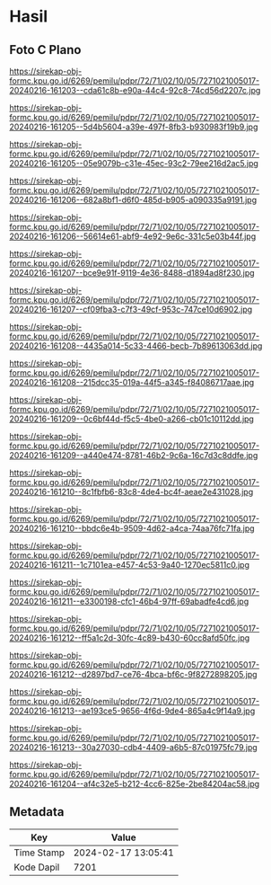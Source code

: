 # Hasil

## Foto C Plano

https://sirekap-obj-formc.kpu.go.id/6269/pemilu/pdpr/72/71/02/10/05/7271021005017-20240216-161203--cda61c8b-e90a-44c4-92c8-74cd56d2207c.jpg

https://sirekap-obj-formc.kpu.go.id/6269/pemilu/pdpr/72/71/02/10/05/7271021005017-20240216-161205--5d4b5604-a39e-497f-8fb3-b930983f19b9.jpg

https://sirekap-obj-formc.kpu.go.id/6269/pemilu/pdpr/72/71/02/10/05/7271021005017-20240216-161205--05e9079b-c31e-45ec-93c2-79ee216d2ac5.jpg

https://sirekap-obj-formc.kpu.go.id/6269/pemilu/pdpr/72/71/02/10/05/7271021005017-20240216-161206--682a8bf1-d6f0-485d-b905-a090335a9191.jpg

https://sirekap-obj-formc.kpu.go.id/6269/pemilu/pdpr/72/71/02/10/05/7271021005017-20240216-161206--56614e61-abf9-4e92-9e6c-331c5e03b44f.jpg

https://sirekap-obj-formc.kpu.go.id/6269/pemilu/pdpr/72/71/02/10/05/7271021005017-20240216-161207--bce9e91f-9119-4e36-8488-d1894ad8f230.jpg

https://sirekap-obj-formc.kpu.go.id/6269/pemilu/pdpr/72/71/02/10/05/7271021005017-20240216-161207--cf09fba3-c7f3-49cf-953c-747ce10d6902.jpg

https://sirekap-obj-formc.kpu.go.id/6269/pemilu/pdpr/72/71/02/10/05/7271021005017-20240216-161208--4435a014-5c33-4466-becb-7b89613063dd.jpg

https://sirekap-obj-formc.kpu.go.id/6269/pemilu/pdpr/72/71/02/10/05/7271021005017-20240216-161208--215dcc35-019a-44f5-a345-f84086717aae.jpg

https://sirekap-obj-formc.kpu.go.id/6269/pemilu/pdpr/72/71/02/10/05/7271021005017-20240216-161209--0c6bf44d-f5c5-4be0-a266-cb01c10112dd.jpg

https://sirekap-obj-formc.kpu.go.id/6269/pemilu/pdpr/72/71/02/10/05/7271021005017-20240216-161209--a440e474-8781-46b2-9c6a-16c7d3c8ddfe.jpg

https://sirekap-obj-formc.kpu.go.id/6269/pemilu/pdpr/72/71/02/10/05/7271021005017-20240216-161210--8c1fbfb6-83c8-4de4-bc4f-aeae2e431028.jpg

https://sirekap-obj-formc.kpu.go.id/6269/pemilu/pdpr/72/71/02/10/05/7271021005017-20240216-161210--bbdc6e4b-9509-4d62-a4ca-74aa76fc71fa.jpg

https://sirekap-obj-formc.kpu.go.id/6269/pemilu/pdpr/72/71/02/10/05/7271021005017-20240216-161211--1c7101ea-e457-4c53-9a40-1270ec5811c0.jpg

https://sirekap-obj-formc.kpu.go.id/6269/pemilu/pdpr/72/71/02/10/05/7271021005017-20240216-161211--e3300198-cfc1-46b4-97ff-69abadfe4cd6.jpg

https://sirekap-obj-formc.kpu.go.id/6269/pemilu/pdpr/72/71/02/10/05/7271021005017-20240216-161212--ff5a1c2d-30fc-4c89-b430-60cc8afd50fc.jpg

https://sirekap-obj-formc.kpu.go.id/6269/pemilu/pdpr/72/71/02/10/05/7271021005017-20240216-161212--d2897bd7-ce76-4bca-bf6c-9f8272898205.jpg

https://sirekap-obj-formc.kpu.go.id/6269/pemilu/pdpr/72/71/02/10/05/7271021005017-20240216-161213--ae193ce5-9656-4f6d-9de4-865a4c9f14a9.jpg

https://sirekap-obj-formc.kpu.go.id/6269/pemilu/pdpr/72/71/02/10/05/7271021005017-20240216-161213--30a27030-cdb4-4409-a6b5-87c01975fc79.jpg

https://sirekap-obj-formc.kpu.go.id/6269/pemilu/pdpr/72/71/02/10/05/7271021005017-20240216-161204--af4c32e5-b212-4cc6-825e-2be84204ac58.jpg


## Metadata

| Key        | Value               |
| ---------- | ------------------- |
| Time Stamp | 2024-02-17 13:05:41 |
| Kode Dapil | 7201                |



